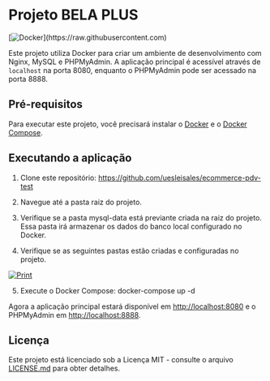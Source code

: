 # Projeto BELA PLUS

[![Docker]([https://raw.githubusercontent.com/jmnote/z-icons/master/svg/docker.svg](https://alisonjuliano.com/wp-content/uploads/2021/10/docker-nginx-php-laravel-mysql-1024x427.png))](https://raw.githubusercontent.com)

Este projeto utiliza Docker para criar um ambiente de desenvolvimento com Nginx, MySQL e PHPMyAdmin. A aplicação principal é acessível através de `localhost` na porta 8080, enquanto o PHPMyAdmin pode ser acessado na porta 8888.

## Pré-requisitos

Para executar este projeto, você precisará instalar o [Docker](https://www.docker.com/) e o [Docker Compose](https://docs.docker.com/compose/).

## Executando a aplicação

1. Clone este repositório:
https://github.com/uesleisales/ecommerce-pdv-test

2. Navegue até a pasta raiz do projeto.

3. Verifique se a pasta mysql-data está previante criada na raiz do projeto. Essa pasta irá armazenar os dados do banco local configurado no Docker.

4. Verifique se as seguintes pastas estão criadas e configuradas no projeto.

[![Print](https://raw.githubusercontent.com/uesleisales/ecommerce-pdv-test/main/image.png
)](https://www.github.com/)

5. Execute o Docker Compose:
docker-compose up -d

Agora a aplicação principal estará disponível em [http://localhost:8080](http://localhost:8080) e o PHPMyAdmin em [http://localhost:8888](http://localhost:8888).

## Licença

Este projeto está licenciado sob a Licença MIT - consulte o arquivo [LICENSE.md](LICENSE.md) para obter detalhes.

